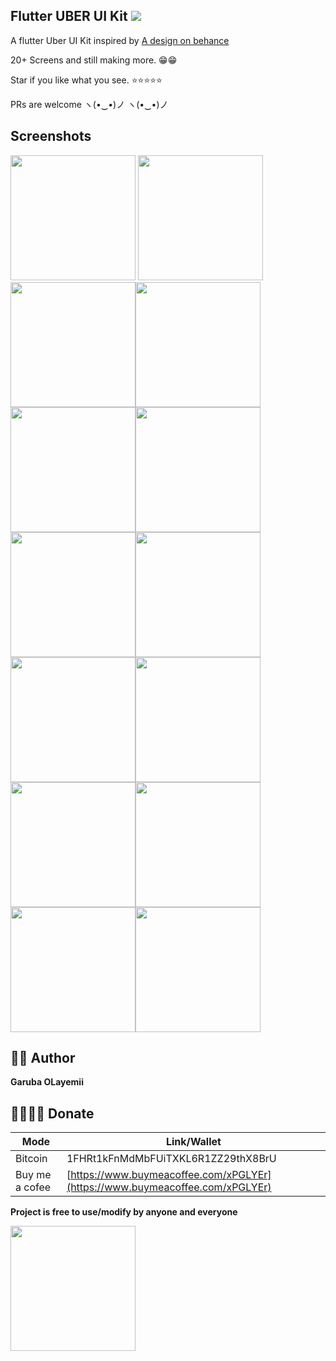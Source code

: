 ## Flutter UBER UI Kit <img src="https://camo.githubusercontent.com/a34cfbf37ba6848362bf2bee0f3915c2e38b1cc1/68747470733a2f2f696d672e736869656c64732e696f2f62616467652f5052732d77656c636f6d652d627269676874677265656e2e7376673f7374796c653d666c61742d737175617265" />

A flutter Uber UI Kit inspired by [A design on behance](https://www.behance.net/gallery/84576871/JUBER-Car-Booking-mobile-UI-Kit)

20+ Screens and still making more. 😁😁

Star if you like what you see. ⭐⭐⭐⭐⭐

PRs are welcome ヽ(•‿•)ノ ヽ(•‿•)ノ

## Screenshots

<img src="https://github.com/OLayemii/uberr-ui/blob/US-fix-flow/screenshots/1.png" width="200" />   <img src="https://github.com/OLayemii/uberr-ui/blob/US-fix-flow/screenshots/2.png" width="200" />   <img src="https://github.com/OLayemii/uberr-ui/blob/US-fix-flow/screenshots/3.png" width="200" /><img src="https://github.com/OLayemii/uberr-ui/blob/US-fix-flow/screenshots/4.png" width="200" /><img src="https://github.com/OLayemii/uberr-ui/blob/US-fix-flow/screenshots/5.png" width="200" /><img src="https://github.com/OLayemii/uberr-ui/blob/US-fix-flow/screenshots/6.png" width="200" /><img src="https://github.com/OLayemii/uberr-ui/blob/US-fix-flow/screenshots/7.png" width="200" /><img src="https://github.com/OLayemii/uberr-ui/blob/US-fix-flow/screenshots/8.png" width="200" /><img src="https://github.com/OLayemii/uberr-ui/blob/US-fix-flow/screenshots/9.png" width="200" /><img src="https://github.com/OLayemii/uberr-ui/blob/US-fix-flow/screenshots/10.png" width="200" /><img src="https://github.com/OLayemii/uberr-ui/blob/US-fix-flow/screenshots/11.png" width="200" /><img src="https://github.com/OLayemii/uberr-ui/blob/US-fix-flow/screenshots/12.png" width="200" /><img src="https://github.com/OLayemii/uberr-ui/blob/US-fix-flow/screenshots/13.png" width="200" /><img src="https://github.com/OLayemii/uberr-ui/blob/US-fix-flow/screenshots/14.png" width="200" />

## 🦸‍♂️ Author


**Garuba OLayemii**

## 💃🏻💃🏻 Donate

| **Mode**       | **Link/Wallet**                                                              |
| -------------- | ---------------------------------------------------------------------------- |
| Bitcoin        | 1FHRt1kFnMdMbFUiTXKL6R1ZZ29thX8BrU                                           |
| Buy me a cofee | [https://www.buymeacoffee.com/xPGLYEr](https://www.buymeacoffee.com/xPGLYEr) |

**Project is free to use/modify by anyone and everyone**

<a href="ss/app.apk"><img src="https://playerzon.com/asset/download.png" width="200"></img></a>
